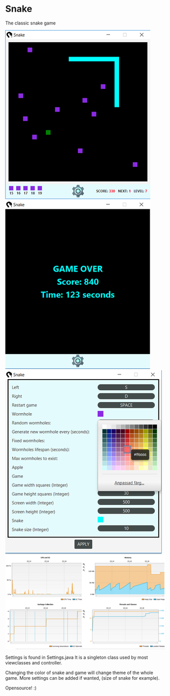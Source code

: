 # Snake
The classic snake game

![In Game](https://github.com/JacobEkedahl/Snake/blob/master/preview/gamedark.png "In Game")![Game Over](https://github.com/JacobEkedahl/Snake/blob/master/preview/gameoverdark.png "Game Over")![Settings](https://github.com/JacobEkedahl/Snake/blob/master/preview/settingsWithcolor.png "Setings")
![Stats](https://github.com/JacobEkedahl/Snake/blob/master/preview/statistics.PNG "Stats")

Settings is found in Settings.java
It is a singleton class used by most viewclasses and controller.

Changing the color of snake and game will change theme of the whole game. More settings can be added if wanted, (size of snake for example).

Opensource! :)

